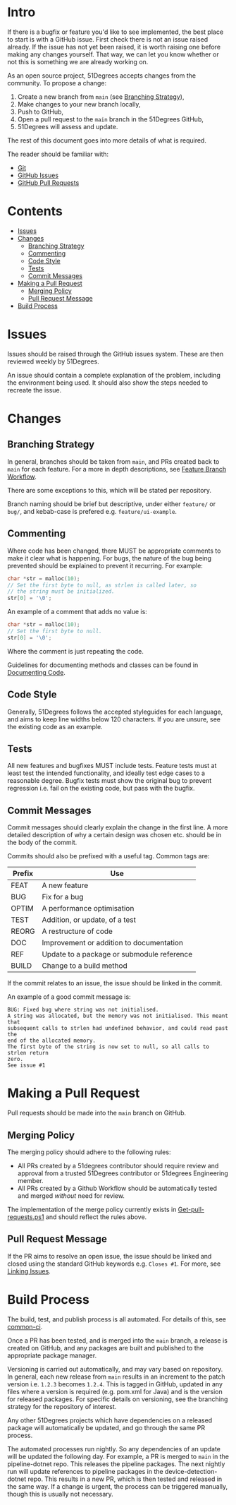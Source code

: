 # Intro

If there is a bugfix or feature you'd like to see implemented, the best place to start is with a GitHub issue. First check there is not an issue raised already. If the issue has not yet been raised, it is worth raising one before making any changes yourself. That way, we can let you know whether or not this is something we are already working on.

As an open source project, 51Degrees accepts changes from the community. To propose a change:
1. Create a new branch from `main` (see [Branching Strategy](#branching-strategy)),
2. Make changes to your new branch locally,
3. Push to GitHub,
4. Open a pull request to the `main` branch in the 51Degrees GitHub,
5. 51Degrees will assess and update.

The rest of this document goes into more details of what is required.

The reader should be familiar with:
- [Git](https://git-scm.com/doc)
- [GitHub Issues](https://github.com/features/issues)
- [GitHub Pull Requests](https://docs.github.com/en/pull-requests/collaborating-with-pull-requests/proposing-changes-to-your-work-with-pull-requests/about-pull-requests)

# Contents
- [Issues](#issues)
- [Changes](#changes)
  - [Branching Strategy](#branching-strategy)
  - [Commenting](#commenting)
  - [Code Style](#code-style)
  - [Tests](#tests)
  - [Commit Messages](#commit-messages)
- [Making a Pull Request](#making-a-pull-request)
  - [Merging Policy](#merging-policy)
  - [Pull Request Message](#pull-request-message)
- [Build Process](#build-process)

# Issues

Issues should be raised through the GitHub issues system. These are then reviewed weekly by 51Degrees.

An issue should contain a complete explanation of the problem, including the environment being used.
It should also show the steps needed to recreate the issue.

# Changes

## Branching Strategy

In general, branches should be taken from `main`, and PRs created back to `main` for each feature.
For a more in depth descriptions, see [Feature Branch Workflow](https://www.atlassian.com/git/tutorials/comparing-workflows/feature-branch-workflow").

There are some exceptions to this, which will be stated per repository.

Branch naming should be brief but descriptive, under either `feature/` or `bug/`, and kebab-case is prefered e.g. `feature/ui-example`.

## Commenting

Where code has been changed, there MUST be appropriate comments to make it clear what is happening.
For bugs, the nature of the bug being prevented should be explained to prevent it recurring. For example:
```c
char *str = malloc(10);
// Set the first byte to null, as strlen is called later, so
// the string must be initialized.
str[0] = '\0';
```
An example of a comment that adds no value is:
```c
char *str = malloc(10);
// Set the first byte to null.
str[0] = '\0';
```
Where the comment is just repeating the code.

Guidelines for documenting methods and classes can be found in [Documenting Code](https://github.com/51Degrees/documentation/blob/main/Documenting%20Code.md).

## Code Style

Generally, 51Degrees follows the accepted styleguides for each language, and aims to keep line widths below 120 characters. If you are unsure, see the existing code as an example.

## Tests

All new features and bugfixes MUST include tests. Feature tests must at least test the intended functionality, and ideally test edge cases to a reasonable degree. Bugfix tests must show the original bug to prevent regression i.e. fail on the existing code, but pass with the bugfix.

## Commit Messages

Commit messages should clearly explain the change in the first line. A more detailed description of why a certain design was chosen etc. should be in the body of the commit.

Commits should also be prefixed with a useful tag. Common tags are:

| Prefix | Use |
| ------ | --- |
| FEAT   | A new feature |
| BUG    | Fix for a bug |
| OPTIM  | A performance optimisation |
| TEST   | Addition, or update, of a test |
| REORG  | A restructure of code |
| DOC    | Improvement or addition to documentation |
| REF    | Update to a package or submodule reference |
| BUILD  | Change to a build method |

If the commit relates to an issue, the issue should be linked in the commit.

An example of a good commit message is:
```
BUG: Fixed bug where string was not initialised.
A string was allocated, but the memory was not initialised. This meant that
subsequent calls to strlen had undefined behavior, and could read past the
end of the allocated memory.
The first byte of the string is now set to null, so all calls to strlen return
zero.
See issue #1
```

# Making a Pull Request

Pull requests should be made into the `main` branch on GitHub.

## Merging Policy

The merging policy should adhere to the following rules: 
- All PRs created by a 51degrees contributor should require review and approval from a trusted 51Degrees contributor or 51degrees Engineering member.
- All PRs created by a Github Workflow should be automatically tested and merged *without* need for review.

The implementation of the merge policy currently exists in [Get-pull-requests.ps1](https://github.com/51Degrees/common-ci/blob/main/steps/get-pull-requests.ps1#L62) and should reflect the rules above. 

## Pull Request Message

If the PR aims to resolve an open issue, the issue should be linked and closed using the standard GitHub keywords e.g. `Closes #1`. For more, see [Linking Issues](https://docs.github.com/en/issues/tracking-your-work-with-issues/linking-a-pull-request-to-an-issue#linking-a-pull-request-to-an-issue-using-a-keyword).

# Build Process

The build, test, and publish process is all automated. For details of this, see [common-ci](https://github.com/51degrees/common-ci).

Once a PR has been tested, and is merged into the `main` branch, a release is created on GitHub, and any packages are built and published to the appropriate package manager.

Versioning is carried out automatically, and may vary based on repository. In general, each new release from `main` results in an increment to the patch version i.e. `1.2.3` becomes `1.2.4`. This is tagged in GitHub, updated in any files where a version is required (e.g. pom.xml for Java) and is the version for released packages. For specific details on versioning, see the branching strategy for the repository of interest.

Any other 51Degrees projects which have dependencies on a released package will automatically be updated, and go through the same PR process.

The automated processes run nightly. So any dependencies of an update will be updated the following day. For example, a PR is merged to `main` in the pipeline-dotnet repo. This releases the pipeline packages. The next nightly run will update references to pipeline packages in the device-detection-dotnet repo. This results in a new PR, which is then tested and released in the same way. If a change is urgent, the process can be triggered manually, though this is usually not necessary.
